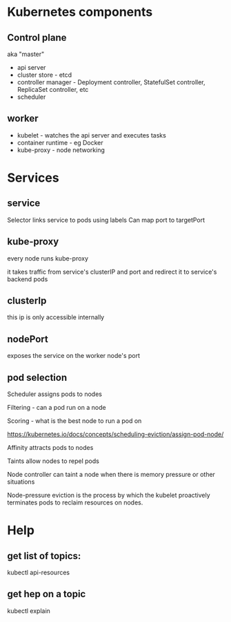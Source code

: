 # Kubernetes components
## Control plane
aka "master"
* api server
* cluster store - etcd
* controller manager - Deployment controller, StatefulSet controller, ReplicaSet controller, etc
* scheduler

## worker
* kubelet - watches the api server and executes tasks
* container runtime - eg Docker
* kube-proxy - node networking

# Services
## service
Selector links service to pods using labels
Can map port to targetPort

## kube-proxy
every node runs kube-proxy

it takes traffic from service's clusterIP and port and redirect it to service's backend pods

## clusterIp
this ip is only accessible internally

## nodePort
exposes the service on the worker node's port


## pod selection

Scheduler assigns pods to nodes

Filtering - can a pod run on a node

Scoring - what is the best node to run a pod on

https://kubernetes.io/docs/concepts/scheduling-eviction/assign-pod-node/

Affinity attracts pods to nodes

Taints allow nodes to repel pods

Node controller can taint a node when there is memory pressure or other situations

Node-pressure eviction is the process by which the kubelet proactively terminates pods to reclaim resources on nodes.


# Help
## get list of topics:
kubectl api-resources
## get hep on a topic
kubectl explain <topic name>

